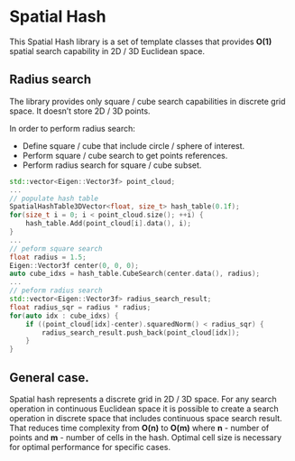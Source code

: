 # Spatial Hash

This Spatial Hash library is a set of template classes that provides **O(1)** spatial search capability in 2D / 3D Euclidean space. 

## Radius search

The library provides only square / cube search capabilities in discrete grid space. It doesn’t store 2D / 3D points. 

In order to perform radius search:
- Define square / cube that include circle / sphere of interest.
- Perform square / cube search to get points references.
- Perform radius search for square / cube subset.
```c++ 
std::vector<Eigen::Vector3f> point_cloud;
...
// populate hash table
SpatialHashTable3DVector<float, size_t> hash_table(0.1f); 
for(size_t i = 0; i < point_cloud.size(); ++i) {
    hash_table.Add(point_cloud[i].data(), i);
}
...
// peform square search 
float radius = 1.5;
Eigen::Vector3f center(0, 0, 0);
auto cube_idxs = hash_table.CubeSearch(center.data(), radius);
...    
// peform radius search
std::vector<Eigen::Vector3f> radius_search_result;
float radius_sqr = radius * radius;
for(auto idx : cube_idxs) {
    if ((point_cloud[idx]-center).squaredNorm() < radius_sqr) {
        radius_search_result.push_back(point_cloud[idx]);
    }
}
```
## General case.

Spatial hash represents a discrete grid in 2D / 3D space.  For any search operation in continuous Euclidean space it is possible to create a search operation in discrete space that includes continuous space search result. That reduces time complexity from **O(n)** to **O(m)** where **n** - number of points and **m** - number of cells in the hash. Optimal cell size is necessary for optimal performance for specific cases.
